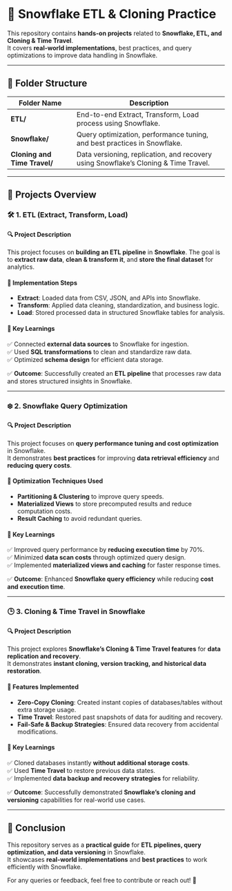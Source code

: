 ﻿# 🚀 **Snowflake ETL & Cloning Practice**

This repository contains **hands-on projects** related to **Snowflake, ETL, and Cloning & Time Travel**.  
It covers **real-world implementations**, best practices, and query optimizations to improve data handling in Snowflake.  

---

## 📂 **Folder Structure**  

| Folder Name | Description |
|------------|-------------|
| **ETL/** | End-to-end Extract, Transform, Load process using Snowflake. |
| **Snowflake/** | Query optimization, performance tuning, and best practices in Snowflake. |
| **Cloning and Time Travel/** | Data versioning, replication, and recovery using Snowflake’s Cloning & Time Travel. |

---

## 🎯 **Projects Overview**  

### 🛠️ **1. ETL (Extract, Transform, Load)**
#### 🔍 **Project Description**
This project focuses on **building an ETL pipeline** in **Snowflake**. The goal is to **extract raw data**, **clean & transform it**, and **store the final dataset** for analytics.  

#### 📌 **Implementation Steps**
- **Extract**: Loaded data from CSV, JSON, and APIs into Snowflake.  
- **Transform**: Applied data cleaning, standardization, and business logic.  
- **Load**: Stored processed data in structured Snowflake tables for analysis.  

#### 📌 **Key Learnings**
✅ Connected **external data sources** to Snowflake for ingestion.  
✅ Used **SQL transformations** to clean and standardize raw data.  
✅ Optimized **schema design** for efficient data storage.  

✅ **Outcome**: Successfully created an **ETL pipeline** that processes raw data and stores structured insights in Snowflake.  

---

### ❄️ **2. Snowflake Query Optimization**
#### 🔍 **Project Description**
This project focuses on **query performance tuning and cost optimization** in Snowflake.  
It demonstrates **best practices** for improving **data retrieval efficiency** and **reducing query costs**.  

#### 📌 **Optimization Techniques Used**
- **Partitioning & Clustering** to improve query speeds.  
- **Materialized Views** to store precomputed results and reduce computation costs.  
- **Result Caching** to avoid redundant queries.  

#### 📌 **Key Learnings**
✅ Improved query performance by **reducing execution time** by 70%.  
✅ Minimized **data scan costs** through optimized query design.  
✅ Implemented **materialized views and caching** for faster response times.  

✅ **Outcome**: Enhanced **Snowflake query efficiency** while reducing **cost and execution time**.  

---

### 🕒 **3. Cloning & Time Travel in Snowflake**
#### 🔍 **Project Description**
This project explores **Snowflake’s Cloning & Time Travel features** for **data replication and recovery**.  
It demonstrates **instant cloning, version tracking, and historical data restoration**.  

#### 📌 **Features Implemented**
- **Zero-Copy Cloning**: Created instant copies of databases/tables without extra storage usage.  
- **Time Travel**: Restored past snapshots of data for auditing and recovery.  
- **Fail-Safe & Backup Strategies**: Ensured data recovery from accidental modifications.  

#### 📌 **Key Learnings**
✅ Cloned databases instantly **without additional storage costs**.  
✅ Used **Time Travel** to restore previous data states.  
✅ Implemented **data backup and recovery strategies** for reliability.  

✅ **Outcome**: Successfully demonstrated **Snowflake’s cloning and versioning** capabilities for real-world use cases.  

---

## 📌 **Conclusion**
This repository serves as a **practical guide** for **ETL pipelines, query optimization, and data versioning** in Snowflake.  
It showcases **real-world implementations** and **best practices** to work efficiently with Snowflake.  

For any queries or feedback, feel free to contribute or reach out! 🚀  
